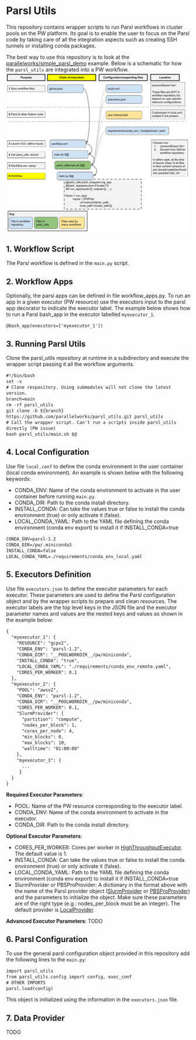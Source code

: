 # Parsl Utils
This repository contains wrapper scripts to run Parsl workflows in cluster pools on the PW platform. Its goal is to enable the user to focus on the Parsl code by taking care of all the integration aspects such as creating SSH tunnels or installing conda packages. 

The best way to use this repository is to look at the [parallelworks/simple_parsl_demo](https://github.com/parallelworks/simple_parsl_demo) example. Below is a schematic for how the `parsl_utils` are integrated into a PW workflow. ![.](images/parsl_utils_flowchart.png)

## 1. Workflow Script
The Parsl workflow is defined in the `main.py` script.

## 2. Workflow Apps
Optionally, the parsl apps can be defined in file workflow_apps.py. To run an app in a given executor (PW resource) use the executors input to the parsl app decorator to indicate the executor label. The example below shows how to run a Parsl bash_app in the executor labelled `myexecutor_1`.

```
@bash_app(executors=['myexecutor_1'])
```

## 3. Running Parsl Utils
Clone the parsl_utils repository at runtime in a subdirectory and execute the wrapper script passing it all the workflow arguments. 

```
#!/bin/bash
set -x
# Clone respository. Using submodules will not clone the latest version.
branch=main
rm -rf parsl_utils
git clone -b ${branch} https://github.com/parallelworks/parsl_utils.git parsl_utils
# Call the wrapper script. Can't run a scripts inside parsl_utils directly (PW issue)
bash parsl_utils/main.sh $@
```

## 4. Local Configuration
Use file `local.conf` to define the conda environment in the user container (local conda environment). An example is shown below with the following keywords:

- CONDA_ENV: Name of the conda environment to activate in the user container before running `main.py`.
- CONDA_DIR: Path to the conda install directory.
- INSTALL_CONDA: Can take the values true or false to install the conda environment (true) or only activate it (false).
- LOCAL_CONDA_YAML: Path to the YAML file defining the conda environment (conda env export) to install it if INSTALL_CONDA=true


```
CONDA_ENV=parsl-1.2
CONDA_DIR=/pw/.miniconda3
INSTALL_CONDA=false
LOCAL_CONDA_YAML=./requirements/conda_env_local.yaml
```
## 5. Executors Definition
Use file `executors.json` to define the executor parameters for each executor. These parameters are used to define the Parsl configuration object and by the wrapper scripts to prepare and clean resources. The executor labels are the top level keys in the JSON file and the executor parameter names and values are the nested keys and values as shown in the example below:

```
{
  "myexecutor_1": {
    "RESOURCE": "gcpv2",
    "CONDA_ENV": "parsl-1.2",
    "CONDA_DIR": "__POOLWORKDIR__/pw/miniconda",
    "INSTALL_CONDA": "true",
    "LOCAL_CONDA_YAML": "./requirements/conda_env_remote.yaml",
    "CORES_PER_WORKER": 0.1
  },
  "myexecutor_2": {
    "POOL": "awsv2",
    "CONDA_ENV": "parsl-1.2",
    "CONDA_DIR": "__POOLWORKDIR__/pw/miniconda",
    "CORES_PER_WORKER": 0.1,
    "SlurmProvider": {
      "partition": "compute",
      "nodes_per_block": 1,
      "cores_per_node": 4,
      "min_blocks": 0,
      "max_blocks": 10,
      "walltime": "01:00:00"
    },
    "myexecutor_3": {
      ...
     }
  }
}
```

**Required Executor Parameters**:
- POOL: Name of the PW resource corresponding to the executor label. 
- CONDA_ENV: Name of the conda environment to activate in the executor.
- CONDA_DIR: Path to the conda install directory.


**Optional Executor Parameters**:
- CORES_PER_WORKER: Cores per worker in [HighThroughputExecutor](https://parsl.readthedocs.io/en/stable/stubs/parsl.executors.HighThroughputExecutor.html). The default value is 1. 
- INSTALL_CONDA: Can take the values true or false to install the conda environment (true) or only activate it (false).
- LOCAL_CONDA_YAML: Path to the YAML file defining the conda environment (conda env export) to install it if INSTALL_CONDA=true
- SlurmProvider or PBSProProvider: A dictionary in the format above with the name of the Parsl provider object ([SlurmProvider](https://parsl.readthedocs.io/en/stable/stubs/parsl.providers.SlurmProvider.html) or [PBSProProvider](https://parsl.readthedocs.io/en/stable/stubs/parsl.providers.PBSProProvider.html)) and the parameters to initialize the object. Make sure these parameters are of the right type (e.g.: nodes_per_block must be an integer). The default provider is [LocalProvider](https://parsl.readthedocs.io/en/stable/stubs/parsl.providers.LocalProvider.html). 

**Advanced Executor Parameters**:
TODO

## 6. Parsl Configuration
To use the general parsl configuration object provided in this repository add the following lines to the `main.py`:

```
import parsl_utils
from parsl_utils.config import config, exec_conf
# OTHER IMPORTS
parsl.load(config)
```

This object is initialized using the information in the `executors.json` file.

## 7. Data Provider
TODO


